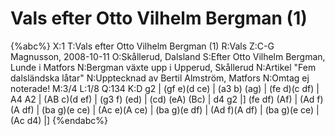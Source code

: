 # Vals efter Otto Vilhelm Bergman (1)

{%abc%}
X:1
T:Vals efter Otto Vilhelm Bergman (1)
R:Vals
Z:C-G Magnusson, 2008-10-11
O:Skållerud, Dalsland
S:Efter Otto Vilhelm Bergman, Lunde i Matfors
N:Bergman växte upp i Upperud, Skållerud
N:Artikel "Fem dalsländska låtar"
N:Upptecknad av Bertil Almström, Matfors
N:Omtag ej noterade!
M:3/4
L:1/8
Q:134
K:D
g2 | (gf e)(d ce) | (a3 b) (ag) | (fe d)(c df) | A4 A2 |
(AB c)(d ef) | (g3 f) (ed) | (cd) (eA) (Bc) | d4 g2 |]
(fe df) (Af) | (Ad f)(A df) | (ba g)(e ce) | (Ac e)(A ce) |
(ba g)(e df) | (Ad f)(A df) | (ba g)(e ce) | (Ac d4) |]
{%endabc%}

